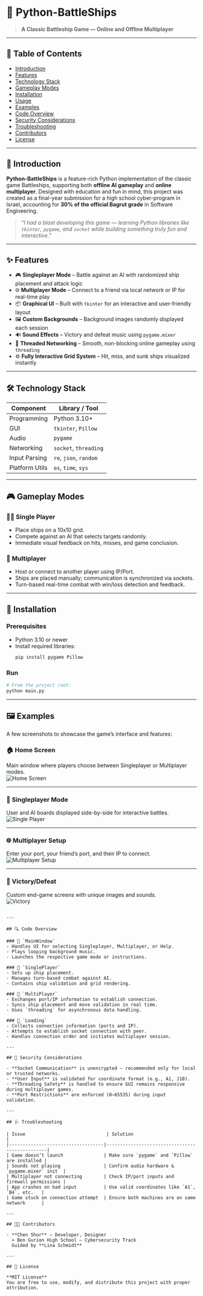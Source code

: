 
# 🚢 Python-BattleShips

> **A Classic Battleship Game — Online and Offline Multiplayer**

---

## 🧭 Table of Contents

- [Introduction](#-introduction)
- [Features](#-features)
- [Technology Stack](#-technology-stack)
- [Gameplay Modes](#-gameplay-modes)
- [Installation](#-installation)
- [Usage](#-usage)
- [Examples](#-examples)
- [Code Overview](#-code-overview)
- [Security Considerations](#-security-considerations)
- [Troubleshooting](#-troubleshooting)
- [Contributors](#-contributors)
- [License](#-license)

---

## 📘 Introduction

**Python-BattleShips** is a feature-rich Python implementation of the classic game Battleships, supporting both **offline AI gameplay** and **online multiplayer**. Designed with education and fun in mind, this project was created as a final-year submission for a high school cyber-program in Israel, accounting for **30% of the official Bagrut grade** in Software Engineering.

> _“I had a blast developing this game — learning Python libraries like `tkinter`, `pygame`, and `socket` while building something truly fun and interactive.”_

---

## ✨ Features

- 🎮 **Singleplayer Mode** – Battle against an AI with randomized ship placement and attack logic
- 🌐 **Multiplayer Mode** – Connect to a friend via local network or IP for real-time play
- 📦 **Graphical UI** – Built with `tkinter` for an interactive and user-friendly layout
- 🖼 **Custom Backgrounds** – Background images randomly displayed each session
- 🔊 **Sound Effects** – Victory and defeat music using `pygame.mixer`
- 🧠 **Threaded Networking** – Smooth, non-blocking online gameplay using `threading`
- ⚙️ **Fully Interactive Grid System** – Hit, miss, and sunk ships visualized instantly

---

## 🛠 Technology Stack

| Component      | Library / Tool         |
|----------------|-------------------------|
| Programming    | Python 3.10+            |
| GUI            | `tkinter`, `Pillow`     |
| Audio          | `pygame`                |
| Networking     | `socket`, `threading`   |
| Input Parsing  | `re`, `json`, `random`  |
| Platform Utils | `os`, `time`, `sys`     |

---

## 🎮 Gameplay Modes

### 🧍‍♂️ Single Player
- Place ships on a 10x10 grid.
- Compete against an AI that selects targets randomly.
- Immediate visual feedback on hits, misses, and game conclusion.

### 👥 Multiplayer
- Host or connect to another player using IP/Port.
- Ships are placed manually; communication is synchronized via sockets.
- Turn-based real-time combat with win/loss detection and feedback.

---

## 💾 Installation

### Prerequisites

- Python 3.10 or newer
- Install required libraries:
  ```bash
  pip install pygame Pillow
  ```

### Run

```bash
# From the project root:
python main.py
```

---

## 🖼️ Examples

A few screenshots to showcase the game’s interface and features:

### 🏠 Home Screen
Main window where players choose between Singleplayer or Multiplayer modes.  
![Home Screen](Screenshots/1.png)

---

### 🎯 Singleplayer Mode  
User and AI boards displayed side-by-side for interactive battles.  
![Single Player](Screenshots/8.png)

---

### 🌐 Multiplayer Setup  
Enter your port, your friend’s port, and their IP to connect.  
![Multiplayer Setup](Screenshots/3.png)

---

### 🏁 Victory/Defeat  
Custom end-game screens with unique images and sounds.  
![Victory](Screenshots/9.png)

```

---

## 🔍 Code Overview

### 🧠 `MainWindow`
- Handles UI for selecting Singleplayer, Multiplayer, or Help.
- Plays looping background music.
- Launches the respective game mode or instructions.

### 🧠 `SinglePlayer`
- Sets up ship placement.
- Manages turn-based combat against AI.
- Contains ship validation and grid rendering.

### 🧠 `MultiPlayer`
- Exchanges port/IP information to establish connection.
- Syncs ship placement and move validation in real time.
- Uses `threading` for asynchronous data handling.

### 🧠 `Loading`
- Collects connection information (ports and IP).
- Attempts to establish socket connection with peer.
- Handles connection order and initiates multiplayer session.

---

## 🔐 Security Considerations

- **Socket Communication** is unencrypted — recommended only for local or trusted networks.
- **User Input** is validated for coordinate format (e.g., A1, J10).
- **Threading Safety** is handled to ensure GUI remains responsive during multiplayer games.
- **Port Restrictions** are enforced (0–65535) during input validation.

---

## 🩺 Troubleshooting

| Issue                              | Solution                                       |
|-----------------------------------|------------------------------------------------|
| Game doesn’t launch               | Make sure `pygame` and `Pillow` are installed |
| Sounds not playing                | Confirm audio hardware & `pygame.mixer` init  |
| Multiplayer not connecting        | Check IP/port inputs and firewall permissions |
| App crashes on bad input          | Use valid coordinates like `A1`, `B4`, etc.   |
| Game stuck on connection attempt  | Ensure both machines are on same network      |

---

## 👨‍💻 Contributors

- **Chen Shor** – Developer, Designer  
  > Ben Gurion High School – Cybersecurity Track  
  Guided by **Lina Schmidt**

---

## 📄 License

**MIT License**  
You are free to use, modify, and distribute this project with proper attribution.
